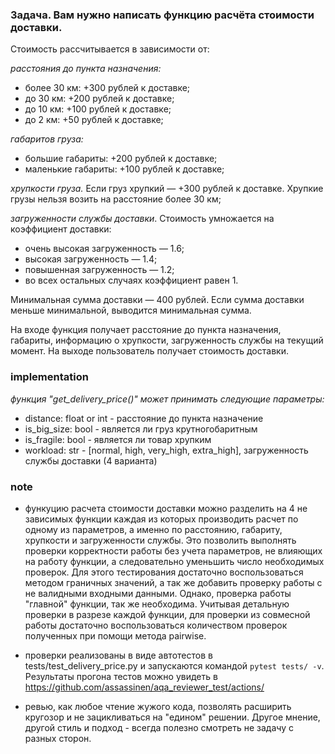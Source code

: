 ### Задача. Вам нужно написать функцию расчёта стоимости доставки.

Стоимость рассчитывается в зависимости от:

*расстояния до пункта назначения:*

- более 30 км: +300 рублей к доставке;
- до 30 км: +200 рублей к доставке;
- до 10 км: +100 рублей к доставке;
- до 2 км: +50 рублей к доставке;

*габаритов груза:*

- большие габариты: +200 рублей к доставке;
- маленькие габариты: +100 рублей к доставке;

*хрупкости груза.* Если груз хрупкий — +300 рублей к доставке. Хрупкие грузы нельзя возить на расстояние более 30 км;

*загруженности службы доставки*. Стоимость умножается на коэффициент доставки:

- очень высокая загруженность — 1.6;
- высокая загруженность — 1.4;
- повышенная загруженность — 1.2;
- во всех остальных случаях коэффициент равен 1.

Минимальная сумма доставки — 400 рублей. Если сумма доставки меньше минимальной, выводится минимальная сумма.

На входе функция получает расстояние до пункта назначения, габариты, информацию о хрупкости, загруженность службы на текущий момент. На выходе пользователь получает стоимость доставки.

### implementation
*функция "get_delivery_price()" может принимать следующие параметры:*

- distance: float or int - раcстояние до пункта назначение
- is_big_size: bool - является ли груз крутногобаритным
- is_fragile: bool - является ли товар хрупким
- workload: str - [normal, high, very_high, extra_high], загруженность службы доставки (4 варианта)

### note
- функуцию расчета стоимости доставки можно разделить на 4 не зависимых функции каждая из которых производить расчет по одному из параметров, а именно по расстоянию, габариту, хрупкости и загруженности службы. 
Это позволить выполнять проверки корректности работы без учета параметров, не влияющих на работу функции, а следовательно уменьшить число необходимых проверок. Для этого тестирования достаточно воспользоваться методом граничных значений, а так же добавить проверку работы с не валидными входными данными.
Однако, проверка работы "главной" функции, так же необходима. Учитывая детальную проверки в разрезе каждой функции, для проверки из совмесной работы достаточно воспользоваться количеством проверок полученных при помощи метода pairwise.
- проверки реализованы в виде автотестов в tests/test_delivery_price.py и запускаются командой ```pytest tests/ -v```. Результаты прогона тестов можно увидеть в https://github.com/assassinen/aqa_reviewer_test/actions/

- ревью, как любое чтение жужого кода, позволять расширить кругозор и не зацикливаться на "едином" решении. Другое мнение, другой стиль и подход - всегда полезно смотреть не задачу с разных сторон.